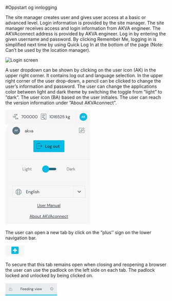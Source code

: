 #Oppstart og innlogging

The site manager creates user and gives user access at a basic or advanced level. Login information is provided by the site manager. The site manager receives access and login information from AKVA engineer. The AKVAconnect address is provided by AKVA engineer. Log in by entering the given username and password. By clicking Remember Me, logging in is simplified next time by using Quick Log In at the bottom of the page (Note: Can’t be used by the location manager).

![Login screen](../../img/2.jpg)

A user dropdown can be shown by clicking on the user icon (AK) in the upper right corner. It contains log out and language selection. In the upper right corner of the user drop-down, a pencil can be clicked to change the user’s information and password. The user can change the applications color between light and dark theme by switching the toggle from ”light” to ”dark”. The user icon (BA) based on the user initiales. The user can reach the version information under ”About AKVAconnect”.

![User dialog](../../img/3.jpg)

The user can open a new tab by click on the ”plus’’ sign on the lower navigation bar.

![New tab button](../../img/4.png)

To secure that this tab remains open when closing and reopening a browser the user can use the padlock on the left side on each tab. The padlock locked and unlocked by being clicked on.

![Tab icon](../../img/5.jpg)